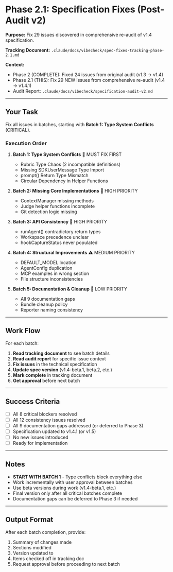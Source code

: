 # Phase 2.1: Specification Fixes (Post-Audit v2)

**Purpose:** Fix 29 issues discovered in comprehensive re-audit of v1.4 specification.

**Tracking Document:** `.claude/docs/vibecheck/spec-fixes-tracking-phase-2.1.md`

**Context:**
- Phase 2 (COMPLETE): Fixed 24 issues from original audit (v1.3 → v1.4)
- Phase 2.1 (THIS): Fix 29 NEW issues from comprehensive re-audit (v1.4 → v1.4.1)
- Audit Report: `.claude/docs/vibecheck/specification-audit-v2.md`

---

## Your Task

Fix all issues in batches, starting with **Batch 1: Type System Conflicts** (CRITICAL).

### Execution Order

1. **Batch 1: Type System Conflicts** 🔴 MUST FIX FIRST
   - Rubric Type Chaos (2 incompatible definitions)
   - Missing SDKUserMessage Type Import
   - prompt() Return Type Mismatch
   - Circular Dependency in Helper Functions

2. **Batch 2: Missing Core Implementations** 🔴 HIGH PRIORITY
   - ContextManager missing methods
   - Judge helper functions incomplete
   - Git detection logic missing

3. **Batch 3: API Consistency** 🔴 HIGH PRIORITY
   - runAgent() contradictory return types
   - Workspace precedence unclear
   - hookCaptureStatus never populated

4. **Batch 4: Structural Improvements** ⚠️ MEDIUM PRIORITY
   - DEFAULT_MODEL location
   - AgentConfig duplication
   - MCP examples in wrong section
   - File structure inconsistencies

5. **Batch 5: Documentation & Cleanup** 📄 LOW PRIORITY
   - All 9 documentation gaps
   - Bundle cleanup policy
   - Reporter naming consistency

---

## Work Flow

For each batch:

1. **Read tracking document** to see batch details
2. **Read audit report** for specific issue context
3. **Fix issues** in the technical specification
4. **Update spec version** (v1.4-beta.1, beta.2, etc.)
5. **Mark complete** in tracking document
6. **Get approval** before next batch

---

## Success Criteria

- [ ] All 8 critical blockers resolved
- [ ] All 12 consistency issues resolved
- [ ] All 9 documentation gaps addressed (or deferred to Phase 3)
- [ ] Specification updated to v1.4.1 (or v1.5)
- [ ] No new issues introduced
- [ ] Ready for implementation

---

## Notes

- **START WITH BATCH 1** - Type conflicts block everything else
- Work incrementally with user approval between batches
- Use beta versions during work (v1.4-beta.1, etc.)
- Final version only after all critical batches complete
- Documentation gaps can be deferred to Phase 3 if needed

---

## Output Format

After each batch completion, provide:
1. Summary of changes made
2. Sections modified
3. Version updated to
4. Items checked off in tracking doc
5. Request approval before proceeding to next batch
